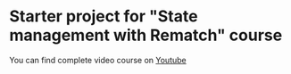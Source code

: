 # Starter project for "State management with Rematch" course

You can find complete video course on [Youtube](https://www.youtube.com/playlist?list=PLNG2YBDrzK-w1VSeDpMxdGwkb4L6hDy8Z)

